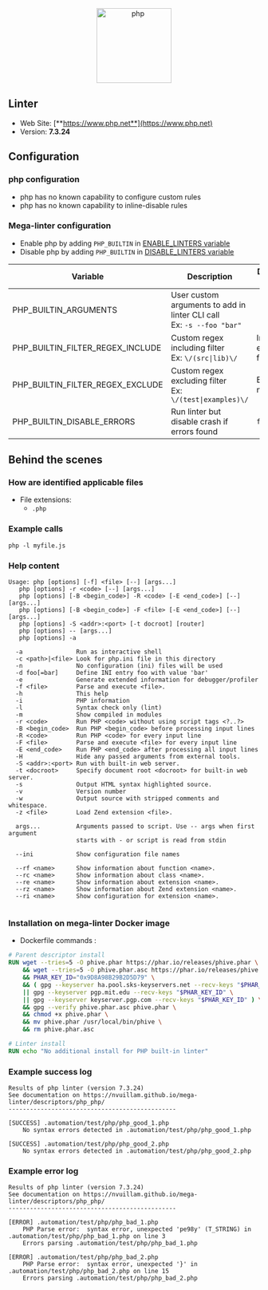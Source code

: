 <!-- markdownlint-disable MD033 MD041 -->
<!-- Generated by .automation/build.py, please do not update manually -->

<div align="center">
  <a href="https://www.php.net" target="blank" title="Visit linter Web Site">
    <img src="https://www.php.net/images/logos/new-php-logo.svg" alt="php" height="150px" class="megalinter-banner">
  </a>
</div>

## Linter

- Web Site: [**https://www.php.net**](https://www.php.net)
- Version: **7.3.24**

## Configuration

### php configuration

- php has no known capability to configure custom rules
- php has no known capability to inline-disable rules

### Mega-linter configuration

- Enable php by adding `PHP_BUILTIN` in [ENABLE_LINTERS variable](../index.md#activation-and-deactivation)
- Disable php by adding `PHP_BUILTIN` in [DISABLE_LINTERS variable](../index.md#activation-and-deactivation)

| Variable | Description | Default value |
| ----------------- | -------------- | -------------- |
| PHP_BUILTIN_ARGUMENTS | User custom arguments to add in linter CLI call<br/>Ex: `-s --foo "bar"` |  |
| PHP_BUILTIN_FILTER_REGEX_INCLUDE | Custom regex including filter<br/>Ex: `\/(src\|lib)\/` | Include every file |
| PHP_BUILTIN_FILTER_REGEX_EXCLUDE | Custom regex excluding filter<br/>Ex: `\/(test\|examples)\/` | Exclude no file |
| PHP_BUILTIN_DISABLE_ERRORS | Run linter but disable crash if errors found | `false` |

## Behind the scenes

### How are identified applicable files

- File extensions:
  - `.php`

<!-- markdownlint-disable -->
<!-- /* cSpell:disable */ -->

### Example calls

```shell
php -l myfile.js
```


### Help content

```shell
Usage: php [options] [-f] <file> [--] [args...]
   php [options] -r <code> [--] [args...]
   php [options] [-B <begin_code>] -R <code> [-E <end_code>] [--] [args...]
   php [options] [-B <begin_code>] -F <file> [-E <end_code>] [--] [args...]
   php [options] -S <addr>:<port> [-t docroot] [router]
   php [options] -- [args...]
   php [options] -a

  -a               Run as interactive shell
  -c <path>|<file> Look for php.ini file in this directory
  -n               No configuration (ini) files will be used
  -d foo[=bar]     Define INI entry foo with value 'bar'
  -e               Generate extended information for debugger/profiler
  -f <file>        Parse and execute <file>.
  -h               This help
  -i               PHP information
  -l               Syntax check only (lint)
  -m               Show compiled in modules
  -r <code>        Run PHP <code> without using script tags <?..?>
  -B <begin_code>  Run PHP <begin_code> before processing input lines
  -R <code>        Run PHP <code> for every input line
  -F <file>        Parse and execute <file> for every input line
  -E <end_code>    Run PHP <end_code> after processing all input lines
  -H               Hide any passed arguments from external tools.
  -S <addr>:<port> Run with built-in web server.
  -t <docroot>     Specify document root <docroot> for built-in web server.
  -s               Output HTML syntax highlighted source.
  -v               Version number
  -w               Output source with stripped comments and whitespace.
  -z <file>        Load Zend extension <file>.

  args...          Arguments passed to script. Use -- args when first argument
                   starts with - or script is read from stdin

  --ini            Show configuration file names

  --rf <name>      Show information about function <name>.
  --rc <name>      Show information about class <name>.
  --re <name>      Show information about extension <name>.
  --rz <name>      Show information about Zend extension <name>.
  --ri <name>      Show configuration for extension <name>.


```

### Installation on mega-linter Docker image

- Dockerfile commands :
```dockerfile
# Parent descriptor install
RUN wget --tries=5 -O phive.phar https://phar.io/releases/phive.phar \
    && wget --tries=5 -O phive.phar.asc https://phar.io/releases/phive.phar.asc \
    && PHAR_KEY_ID="0x9D8A98B29B2D5D79" \
    && ( gpg --keyserver ha.pool.sks-keyservers.net --recv-keys "$PHAR_KEY_ID" \
    || gpg --keyserver pgp.mit.edu --recv-keys "$PHAR_KEY_ID" \
    || gpg --keyserver keyserver.pgp.com --recv-keys "$PHAR_KEY_ID" ) \
    && gpg --verify phive.phar.asc phive.phar \
    && chmod +x phive.phar \
    && mv phive.phar /usr/local/bin/phive \
    && rm phive.phar.asc

# Linter install
RUN echo "No additional install for PHP built-in linter"
```


### Example success log

```shell
Results of php linter (version 7.3.24)
See documentation on https://nvuillam.github.io/mega-linter/descriptors/php_php/
-----------------------------------------------

[SUCCESS] .automation/test/php/php_good_1.php
    No syntax errors detected in .automation/test/php/php_good_1.php

[SUCCESS] .automation/test/php/php_good_2.php
    No syntax errors detected in .automation/test/php/php_good_2.php

```

### Example error log

```shell
Results of php linter (version 7.3.24)
See documentation on https://nvuillam.github.io/mega-linter/descriptors/php_php/
-----------------------------------------------

[ERROR] .automation/test/php/php_bad_1.php
    PHP Parse error:  syntax error, unexpected 'pe98y' (T_STRING) in .automation/test/php/php_bad_1.php on line 3
    Errors parsing .automation/test/php/php_bad_1.php

[ERROR] .automation/test/php/php_bad_2.php
    PHP Parse error:  syntax error, unexpected '}' in .automation/test/php/php_bad_2.php on line 15
    Errors parsing .automation/test/php/php_bad_2.php

```
